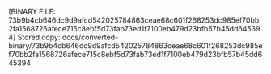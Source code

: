 [BINARY FILE: 73b9b4cb646dc9d9afcd542025784863ceae68c601f268253dc985ef70bb2fa1568726afece715c8ebf5d73fab73ed1f7100eb479d23bfb57b45dd645394]
Stored copy: docs/converted-binary/73b9b4cb646dc9d9afcd542025784863ceae68c601f268253dc985ef70bb2fa1568726afece715c8ebf5d73fab73ed1f7100eb479d23bfb57b45dd645394
